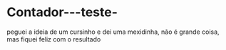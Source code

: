 # Contador---teste-

peguei a ideia de um cursinho e dei uma mexidinha, não é grande coisa, mas fiquei feliz com o resultado
